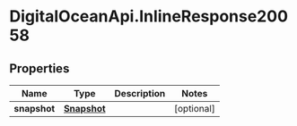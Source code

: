 # DigitalOceanApi.InlineResponse20058

## Properties
Name | Type | Description | Notes
------------ | ------------- | ------------- | -------------
**snapshot** | [**Snapshot**](Snapshot.md) |  | [optional] 
